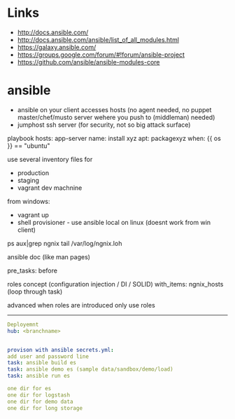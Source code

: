 
# Links

- http://docs.ansible.com/
- http://docs.ansible.com/ansible/list_of_all_modules.html
- https://galaxy.ansible.com/
- https://groups.google.com/forum/#!forum/ansible-project
- https://github.com/ansible/ansible-modules-core

# ansible

- ansible on your client accesses hosts (no agent needed, no puppet master/chef/musto server wehere you push to (middleman) needed)
- jumphost ssh server (for security, not so big attack surface)

playbook
hosts: app-server
  name: install xyz
  apt: packagexyz
  when: {{ os }} == "ubuntu"

use several inventory files for
- production
- staging
- vagrant dev machnine

from windows:
- vagrant up
- shell provisioner - use ansible local on linux (doesnt work from win client)

ps aux|grep ngnix
tail /var/log/ngnix.loh

ansible doc 
(like man pages)

pre_tasks:
 before

roles concept (configuration injection / DI / SOLID)
with_items: ngnix_hosts  (loop through task)

advanced when roles are introduced only use roles

----
```yml
Deployemnt
hub: <branchname>


provison with ansible secrets.yml:
add user and password line
task: ansible build es
task: ansible demo es (sample data/sandbox/demo/load)
task: ansible run es

one dir for es
one dir for logstash
one dir for demo data
one dir for long storage
```
